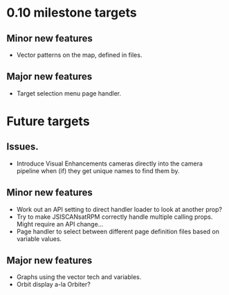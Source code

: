 # 0.10 milestone targets

## Minor new features

* Vector patterns on the map, defined in files.

## Major new features

* Target selection menu page handler.

# Future targets

## Issues.

* Introduce Visual Enhancements cameras directly into the camera pipeline when (if) they get unique names to find them by.

## Minor new features

* Work out an API setting to direct handler loader to look at another prop?
* Try to make JSISCANsatRPM correctly handle multiple calling props. Might require an API change...
* Page handler to select between different page definition files based on variable values.

## Major new features

* Graphs using the vector tech and variables.
* Orbit display a-la Orbiter?